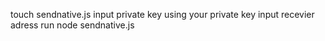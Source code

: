 touch sendnative.js
input private key using your private key
input recevier adress
run node sendnative.js
